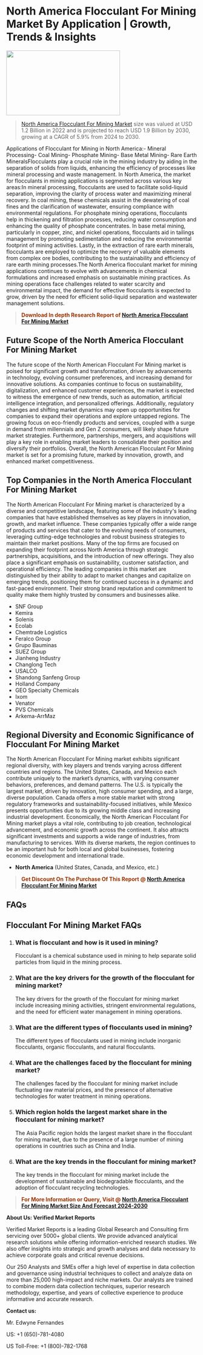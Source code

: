 <p><h1>North America Flocculant For Mining Market By Application | Growth, Trends & Insights</h1><p><img class="aligncenter size-medium wp-image-105565" src="https://ffe5etoiles.com/wp-content/uploads/2025/01/MST7-300x171.png" alt="" width="300" height="171" /></p><blockquote><p><a href="https://www.verifiedmarketreports.com/download-sample/?rid=566190&utm_source=Github-NA&utm_medium=362" target="_blank">North America Flocculant For Mining Market</a> size was valued at USD 1.2 Billion in 2022 and is projected to reach USD 1.9 Billion by 2030, growing at a CAGR of 5.9% from 2024 to 2030.</p></blockquote>Applications of Flocculant for Mining in North America:- Mineral Processing- Coal Mining- Phosphate Mining- Base Metal Mining- Rare Earth MineralsFlocculants play a crucial role in the mining industry by aiding in the separation of solids from liquids, enhancing the efficiency of processes like mineral processing and waste management. In North America, the market for flocculants in mining applications is segmented across various key areas:In mineral processing, flocculants are used to facilitate solid-liquid separation, improving the clarity of process water and maximizing mineral recovery. In coal mining, these chemicals assist in the dewatering of coal fines and the clarification of wastewater, ensuring compliance with environmental regulations. For phosphate mining operations, flocculants help in thickening and filtration processes, reducing water consumption and enhancing the quality of phosphate concentrates. In base metal mining, particularly in copper, zinc, and nickel operations, flocculants aid in tailings management by promoting sedimentation and reducing the environmental footprint of mining activities. Lastly, in the extraction of rare earth minerals, flocculants are employed to optimize the recovery of valuable elements from complex ore bodies, contributing to the sustainability and efficiency of rare earth mining processes.The North America flocculant market for mining applications continues to evolve with advancements in chemical formulations and increased emphasis on sustainable mining practices. As mining operations face challenges related to water scarcity and environmental impact, the demand for effective flocculants is expected to grow, driven by the need for efficient solid-liquid separation and wastewater management solutions.</p><blockquote><p><span style="color: #993300;"><strong>Download In depth Research Report of <a href="https://www.verifiedmarketreports.com/download-sample/?rid=566190&utm_source=Github-NA&utm_medium=362">North America Flocculant For Mining Market</a></strong></span></p></blockquote><h2>Future Scope of the North America Flocculant For Mining Market</h2><p>The future scope of the North American Flocculant For Mining market is poised for significant growth and transformation, driven by advancements in technology, evolving consumer preferences, and increasing demand for innovative solutions. As companies continue to focus on sustainability, digitalization, and enhanced customer experiences, the market is expected to witness the emergence of new trends, such as automation, artificial intelligence integration, and personalized offerings. Additionally, regulatory changes and shifting market dynamics may open up opportunities for companies to expand their operations and explore untapped regions. The growing focus on eco-friendly products and services, coupled with a surge in demand from millennials and Gen Z consumers, will likely shape future market strategies. Furthermore, partnerships, mergers, and acquisitions will play a key role in enabling market leaders to consolidate their position and diversify their portfolios. Overall, the North American Flocculant For Mining market is set for a promising future, marked by innovation, growth, and enhanced market competitiveness.</p><h2>Top Companies in the North America Flocculant For Mining Market</h2><p>The North American Flocculant For Mining market is characterized by a diverse and competitive landscape, featuring some of the industry's leading companies that have established themselves as key players in innovation, growth, and market influence. These companies typically offer a wide range of products and services that cater to the evolving needs of consumers, leveraging cutting-edge technologies and robust business strategies to maintain their market positions. Many of the top firms are focused on expanding their footprint across North America through strategic partnerships, acquisitions, and the introduction of new offerings. They also place a significant emphasis on sustainability, customer satisfaction, and operational efficiency. The leading companies in this market are distinguished by their ability to adapt to market changes and capitalize on emerging trends, positioning them for continued success in a dynamic and fast-paced environment. Their strong brand reputation and commitment to quality make them highly trusted by consumers and businesses alike.</p><p><ul><li>SNF Group </li><li> Kemira </li><li> Solenis </li><li> Ecolab </li><li> Chemtrade Logistics </li><li> Feralco Group </li><li> Grupo Bauminas </li><li> SUEZ Group </li><li> Jianheng Industry </li><li> Changlong Tech </li><li> USALCO </li><li> Shandong Sanfeng Group </li><li> Holland Company </li><li> GEO Specialty Chemicals </li><li> Ixom </li><li> Venator </li><li> PVS Chemicals </li><li> Arkema-ArrMaz</li></ul></p><h2>Regional Diversity and Economic Significance of Flocculant For Mining Market</h2><p>The North American Flocculant For Mining market exhibits significant regional diversity, with key players and trends varying across different countries and regions. The United States, Canada, and Mexico each contribute uniquely to the market’s dynamics, with varying consumer behaviors, preferences, and demand patterns. The U.S. is typically the largest market, driven by innovation, high consumer spending, and a large, diverse population. Canada offers a more stable market with strong regulatory frameworks and sustainability-focused initiatives, while Mexico presents opportunities due to its growing middle class and increasing industrial development. Economically, the North American Flocculant For Mining market plays a vital role, contributing to job creation, technological advancement, and economic growth across the continent. It also attracts significant investments and supports a wide range of industries, from manufacturing to services. With its diverse markets, the region continues to be an important hub for both local and global businesses, fostering economic development and international trade.</p><ul> <li><strong>North America</strong> (United States, Canada, and Mexico, etc.)</li></ul><blockquote><p><span style="color: #993300;"><strong>Get Discount On The Purchase Of This Report @ <a href="https://www.verifiedmarketreports.com/ask-for-discount/?rid=566190&utm_source=Github-NA&utm_medium=362">North America Flocculant For Mining Market</a></strong></span></p></blockquote><h2>FAQs</h2><p> <h2>Flocculant For Mining Market FAQs</h1> <ol> <li> <h3>What is flocculant and how is it used in mining?</div><div></h3> <p>Flocculant is a chemical substance used in mining to help separate solid particles from liquid in the mining process.</p> </li> <li> <h3>What are the key drivers for the growth of the flocculant for mining market?</div><div></h3> <p>The key drivers for the growth of the flocculant for mining market include increasing mining activities, stringent environmental regulations, and the need for efficient water management in mining operations.</p> </li> <li> <h3>What are the different types of flocculants used in mining?</div><div></h3> <p>The different types of flocculants used in mining include inorganic flocculants, organic flocculants, and natural flocculants.</p> </li> <li> <h3>What are the challenges faced by the flocculant for mining market?</div><div></h3> <p>The challenges faced by the flocculant for mining market include fluctuating raw material prices, and the presence of alternative technologies for water treatment in mining operations.</p> </li> <li> <h3>Which region holds the largest market share in the flocculant for mining market?</div><div></h3> <p>The Asia Pacific region holds the largest market share in the flocculant for mining market, due to the presence of a large number of mining operations in countries such as China and India.</p> </li> <li> <h3>What are the key trends in the flocculant for mining market?</div><div></h3> <p>The key trends in the flocculant for mining market include the development of sustainable and biodegradable flocculants, and the adoption of flocculant recycling technologies.</p> </li> </ol></body></html></p><blockquote><p><span style="color: #993300;"><strong>For More Information or Query, Visit @ <a href="https://www.verifiedmarketreports.com/product/flocculant-for-mining-market/">North America Flocculant For Mining Market Size And Forecast 2024-2030</a></strong></span></p></blockquote><p><strong>About Us: Verified Market Reports</strong></p><p>Verified Market Reports is a leading Global Research and Consulting firm servicing over 5000+ global clients. We provide advanced analytical research solutions while offering information-enriched research studies. We also offer insights into strategic and growth analyses and data necessary to achieve corporate goals and critical revenue decisions.</p><p>Our 250 Analysts and SMEs offer a high level of expertise in data collection and governance using industrial techniques to collect and analyze data on more than 25,000 high-impact and niche markets. Our analysts are trained to combine modern data collection techniques, superior research methodology, expertise, and years of collective experience to produce informative and accurate research.</p><p><strong>Contact us:</strong></p><p>Mr. Edwyne Fernandes</p><p>US: +1 (650)-781-4080</p><p>US Toll-Free: +1 (800)-782-1768</p>
